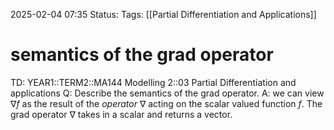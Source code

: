 2025-02-04 07:35
Status: 
Tags: [[Partial Differentiation and Applications]]
# semantics of the grad operator

TD: YEAR1::TERM2::MA144 Modelling 2::03 Partial Differentiation and applications
Q: Describe the semantics of the grad operator.
A: we can view $\nabla f$ as the result of the _operator_ $\nabla$ acting on the scalar valued function $f$.
The grad operator $\nabla$ takes in a scalar and returns a vector.
<!--ID: 1738675195084-->
